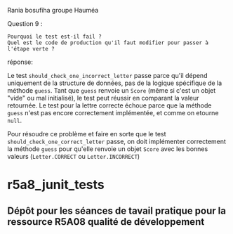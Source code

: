 Rania bosufiha groupe Hauméa

Question 9 :

    Pourquoi le test est-il fail ?
    Quel est le code de production qu'il faut modifier pour passer à l'étape verte ?

réponse: 

Le test `should_check_one_incorrect_letter` passe parce qu'il dépend uniquement de la structure de données, pas de la logique spécifique de la méthode `guess`. Tant que `guess` renvoie un `Score` (même si c'est un objet "vide" ou mal initialisé), le test peut réussir en comparant la valeur retournée. Le test pour la lettre correcte échoue parce que la méthode `guess` n'est pas encore correctement implémentée, et comme on etourne `null`.

Pour résoudre ce problème et faire en sorte que le test `should_check_one_correct_letter` passe, on doit implémenter correctement la méthode `guess` pour qu'elle renvoie un objet `Score` avec les bonnes valeurs (`Letter.CORRECT` ou `Letter.INCORRECT`)


# r5a8_junit_tests

## Dépôt pour les séances de tavail pratique pour la ressource R5A08 qualité de développement

